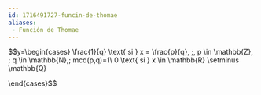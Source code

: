 ```yaml
---
id: 1716491727-funcin-de-thomae
aliases:
 - Función de Thomae
---
```



$$y=\begin{cases}
\frac{1}{q} \text{ si } x = \frac{p}{q}, \;, p \in \mathbb{Z}, \; q \in  \mathbb{N},\; mcd(p,q)=1\\
0 \text{ si } x \in \mathbb{R} \setminus \mathbb{Q}

\end{cases}$$